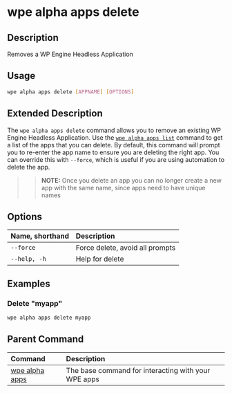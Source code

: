 # wpe alpha apps delete

## Description
Removes a WP Engine Headless Application

## Usage

```bash
wpe alpha apps delete [APPNAME] [OPTIONS]
```

## Extended Description

The `wpe alpha apps delete` command allows you to remove an existing WP Engine Headless Application. Use the [`wpe alpha apps list`](/reference/cli/wpe/alpha/apps/list) command to get a list of the apps that you can delete. By default, this command will prompt you to re-enter the app name to ensure you are deleting the right app. You can override this with `--force`, which is useful if you are using automation to delete the app.

>> **NOTE:** Once you delete an app you can no longer create a new app with the same name, since apps need to have unique names

## Options

| Name, shorthand | Description                     |
|:----------------|:--------------------------------|
| `--force`       | Force delete, avoid all prompts |
| `--help, -h`    | Help for delete                 |

## Examples

### Delete "myapp"

```bash
wpe alpha apps delete myapp
```

## Parent Command
| Command                                         | Description                                         |
|:------------------------------------------------|:----------------------------------------------------|
| [wpe alpha apps](/reference/cli/wpe/alpha/apps) | The base command for interacting with your WPE apps |

